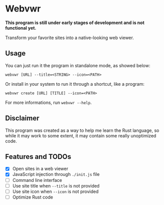 # Webvwr

**This program is still under early stages of development and is not  functional yet.**

Transform your favorite sites into a native-looking web viewer.

## Usage

You can just run it the program in standalone mode, as showed below:

```
webvwr [URL] --title=<STRING> --icon=<PATH>
```

Or install in your system to run it through a shortcut, like a program:

```
webvwr create [URL] [TITLE] --icon=<PATH>
```

For more informations, run `webvwr --help`.

## Disclaimer

This program was created as a way to help me learn the Rust language, so while it may work to some extent, it may contain some really unoptimized code.

## Features and TODOs

- [X] Open sites in a web viewer
- [X] JavaScript injection through `./init.js` file
- [ ] Command line interface
- [ ] Use site title when `--title` is not provided
- [ ] Use site icon when `--icon` is not provided
- [ ] Optimize Rust code